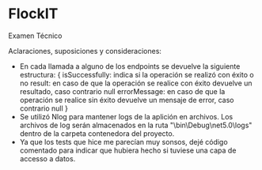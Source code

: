 # FlockIT
Examen Técnico

Aclaraciones, suposiciones y consideraciones:
- En cada llamada a alguno de los endpoints se devuelve la siguiente estructura:
    {
        isSuccessfully: indica si la operación se realizó con éxito o no
        result: en caso de que la operación se realice con éxito devuelve un resultado, caso contrario null
        errorMessage: en caso de que la operación se realice sin éxito devuelve un mensaje de error, caso contrario null
    }
- Se utilizó Nlog para mantener logs de la aplición en archivos. Los archivos de log serán almacenados en la ruta "\bin\Debug\net5.0\logs" dentro de la carpeta contenedora del proyecto.
- Ya que los tests que hice me parecían muy sonsos, dejé código comentado para indicar que hubiera hecho si tuviese una capa de accesso a datos.